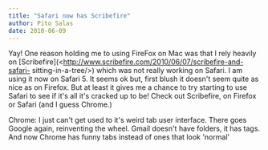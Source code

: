 ```yaml
---
title: "Safari now has Scribefire"
author: Pito Salas
date: 2010-06-09
---
```




Yay! One reason holding me to using FireFox on Mac was that I rely heavily on
[Scribefire](<http://www.scribefire.com/2010/06/07/scribefire-and-safari-
sitting-in-a-tree/>) which was not really working on Safari. I am using it now
on Safari 5. It seems ok but, first  blush it doesn't seem quite as nice as on
Firefox. But at least it gives me a chance to try starting to use Safari to
see if it's all it's cracked up to be! Check out Scribefire, on Firefox or
Safari (and I guess Chrome.)

Chrome: I just can't get used to it's weird tab user interface. There goes
Google again, reinventing the wheel. Gmail doesn't have folders, it has tags.
And now Chrome has funny tabs instead of ones that look 'normal'


